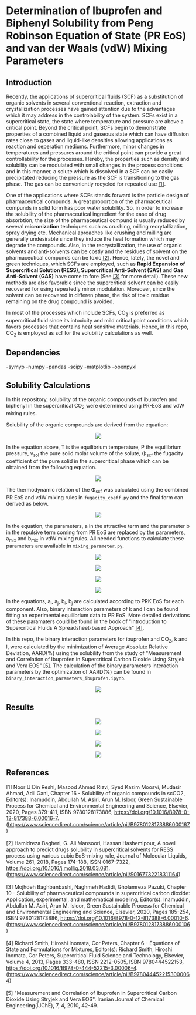 # Determination of Ibuprofen and Biphenyl Solubility from Peng Robinson Equation of State (PR EoS) and  van der Waals (vdW) Mixing Parameters 

## Introduction

Recently, the applications of supercritical fluids (SCF) as a substitution of organic solvents in several conventional reaction, extraction and crystallization processes have gained attention due to the advantages which it may address in the controlability of the system. SCFs exist in a supercritical state, the state where temperature and pressure are above a critical point. Beyond the critical point, SCFs begin to demonstrate properties of a combined liquid and gaseous state which can have diffusion rates close to gases and liquid-like densities allowing applications as reaction and seperation mediums. Furthermore, minor changes in temperatures and pressures around the critical point can provide a great controllability for the processes. Hereby, the properties such as density and solubility can be modulated with small changes in the process conditions and in this manner, a solute which is dissolved in a SCF can be easily precipitated reducing the pressure as the SCF is transitioning to the gas phase. The gas can be conveniently recycled for repeated use [[1]](#1).

One of the applications where SCFs stands forward is the particle design of pharmaceutical compunds. A great proportion of the pharmaceutical compunds in solid form has poor water solubility. So, in order to increase the solubility of the pharmaceutical ingredient for the ease of drug absorbtion, the size of the pharmaceutical compund is usually reduced by several **micronization** techniques such as crushing, milling recrytallization, spray drying etc. Mechanical aproaches like crushing and milling are generally undesirable since they induce the heat formation which may degrade the compounds. Also, in the recrystallization, the use of organic solvents and anti-solvents can be costly and the residues of solvent on the pharmaceutical compunds can be toxic [[2]](#2). Hence, lately, the novel and green techniques, which SCFs are employed, such as **Rapid Expansion of Supercritical Solution (RESS)**, **Supercritical Anti-Solvent (SAS)** and **Gas Anti-Solvent (GAS)** have come to fore (See [[3]](#3) for more detail). These new methods are also favorable since the supercritical solvent can be easily recovered for using repeatedly minor modulation. Moreover, since the solvent can be recovered in differen phase, the risk of toxic residue remaining on the drug compound is avoided.

In most of the processes which include SCFs, CO<sub>2</sub> is preferred as supercritical fluid since its intoxicity and mild critical point conditions which favors processes that contains heat sensitive materials. Hence, in this repo, CO<sub>2</sub> is employed as scf for the solubility calculations as well.

## Dependencies
-symyp
-numpy
-pandas
-scipy
-matplotlib
-openpyxl


## Solubility Calculations

In this repository, solubility of the organic compounds of ibubrofen and biphenyl in the supercritical CO<sub>2</sub> were determined using PR-EoS and vdW mixing rules. 

Solubility of the organic compounds are derived from the equation:


<p align="center"><img src="https://latex.codecogs.com/png.image?\inline&space;\LARGE&space;\bg{white}\color{Black}\displaystyle&space;y_{solubility}&space;=&space;\frac{y_{ideal}&space;e^{\frac{v_{sol}&space;\left(P&space;-&space;P_{sub}\right)}{R}}}{\phi_{scf}}" /></p>

In the equation above, T is the equilibrium temperature, P the equilibrium pressure, v<sub>sol</sub> the pure solid molar volume of the solute, Φ<sub>scf</sub> 
the fugacity coefficient of the pure solid in the supercritical phase which can be obtained from the following equation. 


<p align="center"><img src="https://latex.codecogs.com/svg.image?\inline&space;\LARGE&space;\bg{white}\color{Gray}&space;\displaystyle&space;\ln{\left(\phi_{scf}&space;\right)}&space;=&space;-\ln{\left(Z&space;\right)}&space;-\int_{V}^{\infty}&space;\left(&space;\frac{dP}{dn_i}&space;-&space;\frac{1}{V}\right)\,&space;dV&space;" /></p>

The thermodynamic relation of  the Φ<sub>scf</sub> was calculated using the combined PR EoS and vdW mixing rules in `fugacity_coeff.py` and the final form can derived as below.

<p align="center"><img src="https://latex.codecogs.com/svg.image?\inline&space;\LARGE&space;\bg{white}\color{Gray}\displaystyle&space;-&space;\ln{\left(-&space;\frac{P&space;b}{R&space;T}&space;&plus;&space;Z_{1}&space;\right)}&space;&plus;&space;\frac{b_{s}&space;\left(Z_{1}&space;-&space;1\right)}{b}&space;-&space;\frac{\sqrt{2}&space;a&space;\left(-&space;\frac{b_{s}}{b}&space;&plus;&space;\frac{a_{s}}{a}\right)&space;\ln{\left(\frac{\frac{P&space;b&space;\left(1&space;&plus;&space;\sqrt{2}\right)}{R&space;T}&space;&plus;&space;Z_{1}}{\frac{P&space;b&space;\left(1&space;-&space;\sqrt{2}\right)}{R&space;T}&space;&plus;&space;Z_{1}}&space;\right)}}{4&space;R&space;T&space;b}" /></p>



In the equation, the parameters, a in the attractive term and the parameter b in the repulsive term coming from PR EoS are replaced by the parameters, a<sub>mix</sub> and b<sub>mix</sub> in vdW mixing rules. All needed functions to calculate these parameters are available in `mixing_parameter.py`.

<p align="center"><img src="https://latex.codecogs.com/svg.image?\inline&space;\LARGE&space;\bg{white}\color{Gray}a_{mix}&space;=&space;\displaystyle&space;\sum_{\substack{0&space;\leq&space;j&space;\leq&space;1\\0&space;\leq&space;i&space;\leq&space;1}}&space;{a}_{\left(&space;i,&space;\&space;j\right)}&space;{y}_{i}&space;{y}_{j}" /></p>

<p align="center"><img src="https://latex.codecogs.com/svg.image?\inline&space;\LARGE&space;\bg{white}\color{Gray}a_{mix}&space;=&space;&space;\sqrt{a_{i}&space;a_{j}}&space;\left(1&space;-&space;{k}_{i,j}\right)" /></p>

<p align="center"><img src="https://latex.codecogs.com/svg.image?\inline&space;\LARGE&space;\bg{white}\color{Gray}{b}_{mix}&space;=&space;\displaystyle&space;\sum_{\substack{0&space;\leq&space;j&space;\leq&space;1\\0&space;\leq&space;i&space;\leq&space;1}}&space;{b}_{\left(&space;i,&space;\&space;j\right)}&space;{y}_{i}&space;{y}_{j}" /></p>

<p align="center"><img src="https://latex.codecogs.com/svg.image?\inline&space;\LARGE&space;\bg{white}\color{Gray}{b}_{i,j}&space;=&space;\left(0.5&space;-&space;0.5&space;{l}_{i,j}\right)&space;\left(b_{i}&space;&plus;&space;b_{j}\right)" /></p>

In the equations, a<sub>i</sub>, a<sub>j</sub>, b<sub>i</sub>, b<sub>j</sub> are calculated according to PRK EoS for each component. Also, binary interaction parameters of k and l can be found fitting an experimental equilibrium data to PR EoS. More detailed derivations of these paramaters could be found in the book of "Introduction to Supercritical Fluids A Spreadsheet-based Approach" [[4]](#4). 

In this repo, the binary interaction parameters for ibuprofen and CO<sub>2</sub>, k and l, were calculated by the minimization of Average Absolute Relative Deviation, AARD(%) using the solubility from the study of "Measurement and Correlation of Ibuprofen in Supercritical Carbon Dioxide Using Stryjek and Vera EOS" [[5]](#5). The calculation of the binary parameters interaction parameters by the optimization of AARD(%) can be found in `binary_interaction_parameters_ibuprofen.ipynb`.

<p align="center"><img src="https://latex.codecogs.com/svg.image?\inline&space;\LARGE&space;\bg{white}\color{Gray}{AARD}&space;=&space;\displaystyle&space;\frac{100&space;\sum_{i=1}^{N}&space;\frac{\left|{{y_{cal}}_{i}&space;-&space;{y_{exp}}_{i}}\right|}{{y_{exp}}_{i}}}{N}" /></p>

## Results

<p align="center"><img src="https://github.com/AnilOz/solubility_in_sc_CO2/blob/master/Figures/y_ibu.png" /></p>
<p align="center"><img src="https://github.com/AnilOz/solubility_in_sc_CO2/blob/master/Figures/y_biphenyl.png" /></p>
<p align="center"><img src="https://github.com/AnilOz/solubility_in_sc_CO2/blob/master/Figures/y_biphenyl_tol.png" /></p>
<p align="center"><img src="https://github.com/AnilOz/solubility_in_sc_CO2/blob/master/Figures/y_biphenyl_2.png" /></p>

## References
<a id="1">[1]</a> 
Noor U Din Reshi, Masood Ahmad Rizvi, Syed Kazim Moosvi, Mudasir Ahmad, Adil Gani,
Chapter 16 - Solubility of organic compounds in scCO2,
Editor(s):  Inamuddin, Abdullah M. Asiri, Arun M. Isloor,
Green Sustainable Process for Chemical and Environmental Engineering and Science,
Elsevier,
2020,
Pages 379-411,
ISBN 9780128173886,
https://doi.org/10.1016/B978-0-12-817388-6.00016-7.
(https://www.sciencedirect.com/science/article/pii/B9780128173886000167)
</br></br><a id="2">[2]</a> 
Hamidreza Bagheri, G. Ali Mansoori, Hassan Hashemipour,
A novel approach to predict drugs solubility in supercritical solvents for RESS process using various cubic EoS-mixing rule,
Journal of Molecular Liquids,
Volume 261,
2018,
Pages 174-188,
ISSN 0167-7322,
https://doi.org/10.1016/j.molliq.2018.03.081.
(https://www.sciencedirect.com/science/article/pii/S0167732218311164)
</br></br><a id="3">[3]</a> 
Mojhdeh Baghbanbashi, Naghmeh Hadidi, Gholamreza Pazuki,
Chapter 10 - Solubility of pharmaceutical compounds in supercritical carbon dioxide: Application, experimental, and mathematical modeling,
Editor(s):  Inamuddin, Abdullah M. Asiri, Arun M. Isloor,
Green Sustainable Process for Chemical and Environmental Engineering and Science,
Elsevier,
2020,
Pages 185-254,
ISBN 9780128173886,
https://doi.org/10.1016/B978-0-12-817388-6.00010-6.
(https://www.sciencedirect.com/science/article/pii/B9780128173886000106)
</br></br>
<a id="4">[4]</a> 
Richard Smith, Hiroshi Inomata, Cor Peters,
Chapter 6 - Equations of State and Formulations for Mixtures,
Editor(s): Richard Smith, Hiroshi Inomata, Cor Peters,
Supercritical Fluid Science and Technology,
Elsevier,
Volume 4,
2013,
Pages 333-480,
ISSN 2212-0505,
ISBN 9780444522153,
https://doi.org/10.1016/B978-0-444-52215-3.00006-4.
(https://www.sciencedirect.com/science/article/pii/B9780444522153000064)
</br></br>
<a id="5">[5]</a> 
"Measurement and Correlation of Ibuprofen in Supercritical Carbon Dioxide Using Stryjek and Vera EOS". Iranian Journal of Chemical Engineering(IJChE), 7, 4, 2010, 42-49.
